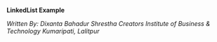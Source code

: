 **LinkedList Example**

*Written By:*
*Dixanta Bahadur Shrestha*
*Creators Institute of Business & Technology*
*Kumaripati, Lalitpur*
